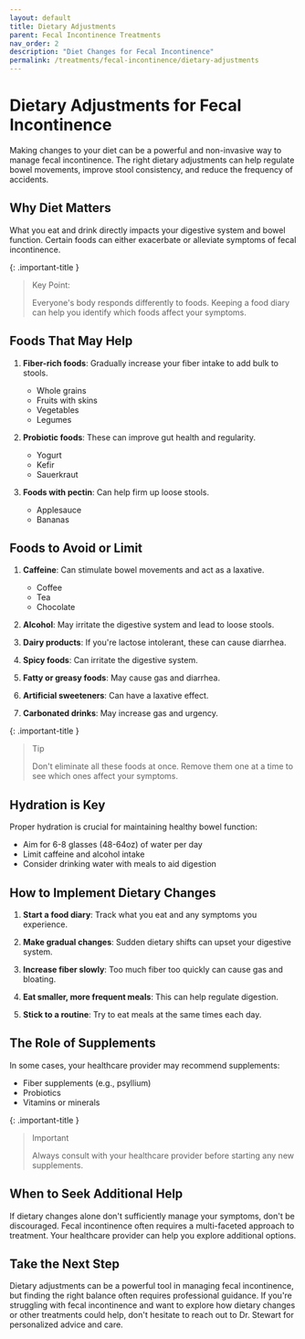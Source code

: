 ```yaml
---
layout: default
title: Dietary Adjustments
parent: Fecal Incontinence Treatments
nav_order: 2
description: "Diet Changes for Fecal Incontinence"
permalink: /treatments/fecal-incontinence/dietary-adjustments
---
```


# Dietary Adjustments for Fecal Incontinence

Making changes to your diet can be a powerful and non-invasive way to manage fecal incontinence. The right dietary adjustments can help regulate bowel movements, improve stool consistency, and reduce the frequency of accidents.

## Why Diet Matters

What you eat and drink directly impacts your digestive system and bowel function. Certain foods can either exacerbate or alleviate symptoms of fecal incontinence.

{: .important-title }
> Key Point:
>
> Everyone's body responds differently to foods. Keeping a food diary can help you identify which foods affect your symptoms.

## Foods That May Help

1. **Fiber-rich foods**: Gradually increase your fiber intake to add bulk to stools.
   - Whole grains
   - Fruits with skins
   - Vegetables
   - Legumes

2. **Probiotic foods**: These can improve gut health and regularity.
   - Yogurt
   - Kefir
   - Sauerkraut

3. **Foods with pectin**: Can help firm up loose stools.
   - Applesauce
   - Bananas

## Foods to Avoid or Limit

1. **Caffeine**: Can stimulate bowel movements and act as a laxative.
   - Coffee
   - Tea
   - Chocolate

2. **Alcohol**: May irritate the digestive system and lead to loose stools.

3. **Dairy products**: If you're lactose intolerant, these can cause diarrhea.

4. **Spicy foods**: Can irritate the digestive system.

5. **Fatty or greasy foods**: May cause gas and diarrhea.

6. **Artificial sweeteners**: Can have a laxative effect.

7. **Carbonated drinks**: May increase gas and urgency.

{: .important-title }

> Tip
> 
> Don't eliminate all these foods at once. Remove them one at a time to see which ones affect your symptoms.

## Hydration is Key

Proper hydration is crucial for maintaining healthy bowel function:

- Aim for 6-8 glasses (48-64oz) of water per day
- Limit caffeine and alcohol intake
- Consider drinking water with meals to aid digestion

## How to Implement Dietary Changes

1. **Start a food diary**: Track what you eat and any symptoms you experience.

2. **Make gradual changes**: Sudden dietary shifts can upset your digestive system.

3. **Increase fiber slowly**: Too much fiber too quickly can cause gas and bloating.

4. **Eat smaller, more frequent meals**: This can help regulate digestion.

5. **Stick to a routine**: Try to eat meals at the same times each day.

## The Role of Supplements

In some cases, your healthcare provider may recommend supplements:

- Fiber supplements (e.g., psyllium)
- Probiotics
- Vitamins or minerals

{: .important-title }

> Important
>
> Always consult with your healthcare provider before starting any new supplements.

## When to Seek Additional Help

If dietary changes alone don't sufficiently manage your symptoms, don't be discouraged. Fecal incontinence often requires a multi-faceted approach to treatment. Your healthcare provider can help you explore additional options.

## Take the Next Step

Dietary adjustments can be a powerful tool in managing fecal incontinence, but finding the right balance often requires professional guidance. If you're struggling with fecal incontinence and want to explore how dietary changes or other treatments could help, don't hesitate to reach out to Dr. Stewart for personalized advice and care.